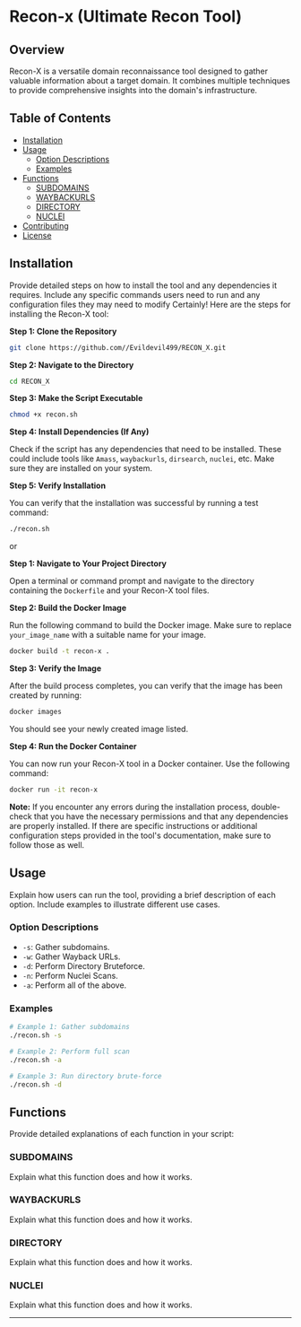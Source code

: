 # Recon-x (Ultimate Recon Tool)

## Overview
Recon-X is a versatile domain reconnaissance tool designed to gather valuable information about a target domain. It combines multiple techniques to provide comprehensive insights into the domain's infrastructure.

## Table of Contents
- [Installation](#installation)
- [Usage](#usage)
  - [Option Descriptions](#option-descriptions)
  - [Examples](#examples)
- [Functions](#functions)
  - [SUBDOMAINS](#subdomains)
  - [WAYBACKURLS](#waybackurls)
  - [DIRECTORY](#directory)
  - [NUCLEI](#nuclei)
- [Contributing](#contributing)
- [License](#license)

## Installation
Provide detailed steps on how to install the tool and any dependencies it requires. Include any specific commands users need to run and any configuration files they may need to modify
Certainly! Here are the steps for installing the Recon-X tool:

**Step 1: Clone the Repository**

```bash
git clone https://github.com//Evildevil499/RECON_X.git
```

**Step 2: Navigate to the Directory**

```bash
cd RECON_X
```

**Step 3: Make the Script Executable**

```bash
chmod +x recon.sh
```

**Step 4: Install Dependencies (If Any)**

Check if the script has any dependencies that need to be installed. These could include tools like `Amass`, `waybackurls`, `dirsearch`, `nuclei`, etc. Make sure they are installed on your system.

**Step 5: Verify Installation**

You can verify that the installation was successful by running a test command:

```bash
./recon.sh 
```

or 

**Step 1: Navigate to Your Project Directory**

Open a terminal or command prompt and navigate to the directory containing the `Dockerfile` and your Recon-X tool files.

**Step 2: Build the Docker Image**

Run the following command to build the Docker image. Make sure to replace `your_image_name` with a suitable name for your image.

```bash
docker build -t recon-x .
```

**Step 3: Verify the Image**

After the build process completes, you can verify that the image has been created by running:

```bash
docker images
```

You should see your newly created image listed.

**Step 4: Run the Docker Container**

You can now run your Recon-X tool in a Docker container. Use the following command:

```bash
docker run -it recon-x 
```



**Note:** If you encounter any errors during the installation process, double-check that you have the necessary permissions and that any dependencies are properly installed. If there are specific instructions or additional configuration steps provided in the tool's documentation, make sure to follow those as well.


## Usage
Explain how users can run the tool, providing a brief description of each option. Include examples to illustrate different use cases.

### Option Descriptions
- `-s`: Gather subdomains.
- `-w`: Gather Wayback URLs.
- `-d`: Perform Directory Bruteforce.
- `-n`: Perform Nuclei Scans.
- `-a`: Perform all of the above.

### Examples
```bash
# Example 1: Gather subdomains
./recon.sh -s

# Example 2: Perform full scan
./recon.sh -a

# Example 3: Run directory brute-force
./recon.sh -d
```

## Functions
Provide detailed explanations of each function in your script:

### SUBDOMAINS
Explain what this function does and how it works.

### WAYBACKURLS
Explain what this function does and how it works.

### DIRECTORY
Explain what this function does and how it works.

### NUCLEI
Explain what this function does and how it works.





---

